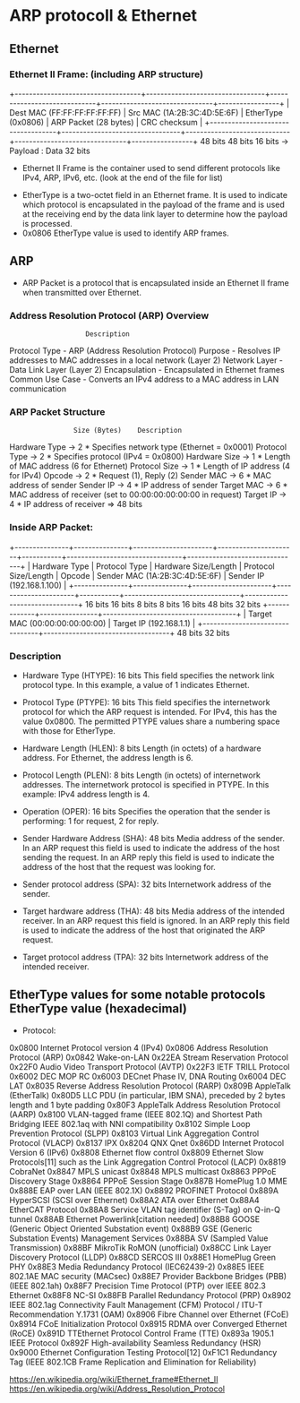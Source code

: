 # ARP protocoll & Ethernet

## Ethernet

### Ethernet II Frame: (including ARP structure)
+-----------------------------------+---------------------------------+-----------------------------+-------------------------------+-----------------+
|   Dest MAC (FF:FF:FF:FF:FF:FF)    |    Src MAC (1A:2B:3C:4D:5E:6F)  |     EtherType (0x0806)      |   ARP Packet (28 bytes)       |   CRC checksum  |
+-----------------------------------+---------------------------------+-----------------------------+-------------------------------+-----------------+
                48 bits                             48 bits                         16 bits                 -> Payload : Data             32 bits

* Ethernet II Frame is the container used to send different protocols like IPv4, ARP, IPv6, etc. (look at the end of the file for list)
- EtherType is a two-octet field in an Ethernet frame. It is used to indicate which protocol is encapsulated in the payload of the frame and is used at the receiving end by the data link layer to determine how the payload is processed.
- 0x0806 EtherType value is used to identify ARP frames.


## ARP

* ARP Packet is a protocol that is encapsulated inside an Ethernet II frame when transmitted over Ethernet.

### Address Resolution Protocol (ARP) Overview
                       Description
Protocol Type	        - ARP (Address Resolution Protocol)
Purpose	                - Resolves IP addresses to MAC addresses in a local network (Layer 2)
Network Layer	        - Data Link Layer (Layer 2)
Encapsulation	        - Encapsulated in Ethernet frames
Common Use Case	        - Converts an IPv4 address to a MAC address in LAN communication

### ARP Packet Structure

                	Size (Bytes)	Description
Hardware Type	       ->  2	     * Specifies network type (Ethernet = 0x0001)
Protocol Type	       ->  2	     * Specifies protocol (IPv4 = 0x0800)
Hardware Size	       ->  1	     * Length of MAC address (6 for Ethernet)
Protocol Size	       ->  1	     * Length of IP address (4 for IPv4)
Opcode	               ->  2	     * Request (1), Reply (2)
Sender MAC	           ->  6	     * MAC address of sender
Sender IP	           ->  4	     * IP address of sender
Target MAC	           ->  6	     * MAC address of receiver (set to 00:00:00:00:00:00 in request)
Target IP	           ->  4	     * IP address of receiver
=> 48 bits

### Inside ARP Packet:
+---------------+---------------+----------------------+----------------------+-----------+--------------------------------+-------------------------------+
| Hardware Type | Protocol Type | Hardware Size/Length | Protocol Size/Length |   Opcode  | Sender MAC (1A:2B:3C:4D:5E:6F) |  Sender IP (192.168.1.100)    |
+---------------+---------------+----------------------+----------------------+-----------+--------------------------------+-------------------------------+
    16 bits         16 bits             8 bits                  8 bits           16 bits             48 bits                         32 bits
+-------------+----------------+-------------------------------------+
| Target MAC (00:00:00:00:00:00) |      Target IP (192.168.1.1)      |
+--------------------------------+-----------------------------------+
            48 bits                             32 bits

### Description

* Hardware Type (HTYPE): 16 bits
     This field specifies the network link protocol type. In this example, a value of 1 indicates Ethernet.

* Protocol Type (PTYPE): 16 bits
     This field specifies the internetwork protocol for which the ARP request is intended. For IPv4, this has the value 0x0800. The permitted PTYPE values share a numbering space with those for EtherType.

* Hardware Length (HLEN): 8 bits
     Length (in octets) of a hardware address. For Ethernet, the address length is 6.

* Protocol Length (PLEN): 8 bits
     Length (in octets) of internetwork addresses. The internetwork protocol is specified in PTYPE. In this example: IPv4 address length is 4.

* Operation (OPER): 16 bits
     Specifies the operation that the sender is performing: 1 for request, 2 for reply.

* Sender Hardware Address (SHA): 48 bits
     Media address of the sender. In an ARP request this field is used to indicate the address of the host sending the request. In an ARP reply this field is used to indicate the address of the host that the request was looking for.

* Sender protocol address (SPA): 32 bits
     Internetwork address of the sender.

* Target hardware address (THA): 48 bits
     Media address of the intended receiver. In an ARP request this field is ignored. In an ARP reply this field is used to indicate the address of the host that originated the ARP request.

* Target protocol address (TPA): 32 bits
    Internetwork address of the intended receiver.


##  EtherType values for some notable protocols EtherType value (hexadecimal)
- Protocol:

0x0800 	Internet Protocol version 4 (IPv4)
0x0806 	Address Resolution Protocol (ARP)
0x0842 	Wake-on-LAN
0x22EA 	Stream Reservation Protocol
0x22F0 	Audio Video Transport Protocol (AVTP)
0x22F3 	IETF TRILL Protocol
0x6002 	DEC MOP RC
0x6003 	DECnet Phase IV, DNA Routing
0x6004 	DEC LAT
0x8035 	Reverse Address Resolution Protocol (RARP)
0x809B 	AppleTalk (EtherTalk)
0x80D5 	LLC PDU (in particular, IBM SNA), preceded by 2 bytes length and 1 byte padding
0x80F3 	AppleTalk Address Resolution Protocol (AARP)
0x8100 	VLAN-tagged frame (IEEE 802.1Q) and Shortest Path Bridging IEEE 802.1aq with NNI compatibility
0x8102 	Simple Loop Prevention Protocol (SLPP)
0x8103 	Virtual Link Aggregation Control Protocol (VLACP)
0x8137 	IPX
0x8204 	QNX Qnet
0x86DD 	Internet Protocol Version 6 (IPv6)
0x8808 	Ethernet flow control
0x8809 	Ethernet Slow Protocols[11] such as the Link Aggregation Control Protocol (LACP)
0x8819 	CobraNet
0x8847 	MPLS unicast
0x8848 	MPLS multicast
0x8863 	PPPoE Discovery Stage
0x8864 	PPPoE Session Stage
0x887B 	HomePlug 1.0 MME
0x888E 	EAP over LAN (IEEE 802.1X)
0x8892 	PROFINET Protocol
0x889A 	HyperSCSI (SCSI over Ethernet)
0x88A2 	ATA over Ethernet
0x88A4 	EtherCAT Protocol
0x88A8 	Service VLAN tag identifier (S-Tag) on Q-in-Q tunnel
0x88AB 	Ethernet Powerlink[citation needed]
0x88B8 	GOOSE (Generic Object Oriented Substation event)
0x88B9 	GSE (Generic Substation Events) Management Services
0x88BA 	SV (Sampled Value Transmission)
0x88BF 	MikroTik RoMON (unofficial)
0x88CC 	Link Layer Discovery Protocol (LLDP)
0x88CD 	SERCOS III
0x88E1 	HomePlug Green PHY
0x88E3 	Media Redundancy Protocol (IEC62439-2)
0x88E5 	IEEE 802.1AE MAC security (MACsec)
0x88E7 	Provider Backbone Bridges (PBB) (IEEE 802.1ah)
0x88F7 	Precision Time Protocol (PTP) over IEEE 802.3 Ethernet
0x88F8 	NC-SI
0x88FB 	Parallel Redundancy Protocol (PRP)
0x8902 	IEEE 802.1ag Connectivity Fault Management (CFM) Protocol / ITU-T Recommendation Y.1731 (OAM)
0x8906 	Fibre Channel over Ethernet (FCoE)
0x8914 	FCoE Initialization Protocol
0x8915 	RDMA over Converged Ethernet (RoCE)
0x891D 	TTEthernet Protocol Control Frame (TTE)
0x893a 	1905.1 IEEE Protocol
0x892F 	High-availability Seamless Redundancy (HSR)
0x9000 	Ethernet Configuration Testing Protocol[12]
0xF1C1 	Redundancy Tag (IEEE 802.1CB Frame Replication and Elimination for Reliability) 

https://en.wikipedia.org/wiki/Ethernet_frame#Ethernet_II
https://en.wikipedia.org/wiki/Address_Resolution_Protocol
